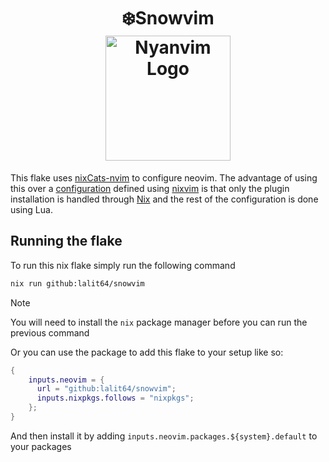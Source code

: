<h1 align="center">
    <a name="top" title="nvim-nix">
        ❄️Snowvim
    </a>
    <br />
    <img src="./assets/nyavim_logo_v2.png" alt="Nyanvim Logo" width="200" height="200">
</h1>

This flake uses [nixCats-nvim](https://github.com/BirdeeHub/nixCats-nvim) to configure neovim.
The advantage of using this over a [configuration](https://github.com/dileep-kishore/neovim) defined using [nixvim](https://github.com/nix-community/nixvim)
is that only the plugin installation is handled through [Nix](https://nixos.org/manual/nix/stable/language/index.html) and the rest of the configuration is done using Lua.

## Running the flake

To run this nix flake simply run the following command

```sh
nix run github:lalit64/snowvim
```

> [!NOTE]
> You will need to install the `nix` package manager before you can run the previous command

Or you can use the package to add this flake to your setup like so:

```nix
{
    inputs.neovim = {
      url = "github:lalit64/snowvim";
      inputs.nixpkgs.follows = "nixpkgs";
    };
}
```

And then install it by adding `inputs.neovim.packages.${system}.default` to your packages
